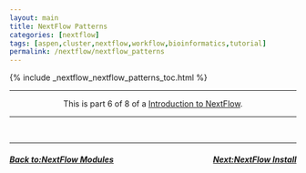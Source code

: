```yaml
---
layout: main
title: NextFlow Patterns
categories: [nextflow]
tags: [aspen,cluster,nextflow,workflow,bioinformatics,tutorial]
permalink: /nextflow/nextflow_patterns
---
```

{% include _nextflow_nextflow_patterns_toc.html %}


<hr>
<center>This is part 6 of 8 of a <a href="/nextflow/" target="_blank">Introduction to NextFlow</a>.</center>
<hr>

<br>









---

<h5><a href="/nextflow/nextflow_modules" style="float: left"><b>Back to:</b>NextFlow Modules</a>

<a href="/nextflow/nextflow_install" style="float: right"><b>Next:</b>NextFlow Install</a></h5>